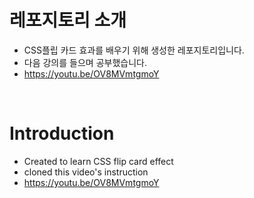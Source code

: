 # 레포지토리 소개 
* CSS플립 카드 효과를 배우기 위해 생성한 레포지토리입니다. 
* 다음 강의를 들으며 공부했습니다. 
* https://youtu.be/OV8MVmtgmoY

<br/>

# Introduction 
* Created to learn CSS flip card effect 
* cloned this video's instruction 
* https://youtu.be/OV8MVmtgmoY 
